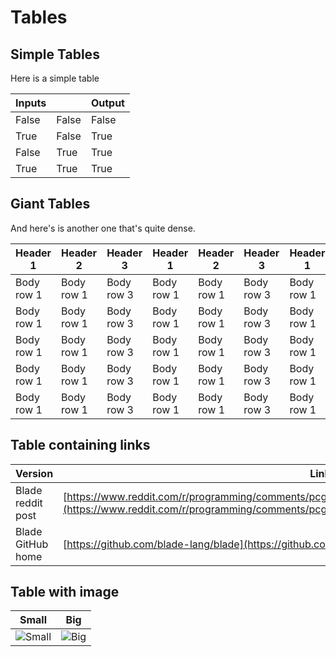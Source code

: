 # Tables

## Simple Tables

Here is a simple table

| Inputs | | Output |
|--------|-|--------|
| False | False | False |
| True | False | True |
| False | True | True |
| True | True | True |

## Giant Tables

And here's is another one that's quite dense.

| Header 1 | Header 2 | Header 3 | Header 1 | Header 2 | Header 3 | Header 1 | Header 2 | Header 3 |
|----------|----------|----------|----------|----------|----------|----------|----------|----------|
| Body row 1 | Body row 1 | Body row 3 | Body row 1 | Body row 1 | Body row 3 | Body row 1 | Body row 1 | Body row 3 |
| Body row 1 | Body row 1 | Body row 3 | Body row 1 | Body row 1 | Body row 3 | Body row 1 | Body row 1 | Body row 3 |
| Body row 1 | Body row 1 | Body row 3 | Body row 1 | Body row 1 | Body row 3 | Body row 1 | Body row 1 | Body row 3 |
| Body row 1 | Body row 1 | Body row 3 | Body row 1 | Body row 1 | Body row 3 | Body row 1 | Body row 1 | Body row 3 |
| Body row 1 | Body row 1 | Body row 3 | Body row 1 | Body row 1 | Body row 3 | Body row 1 | Body row 1 | Body row 3 |

## Table containing links

| Version | Link |
|---------|------------|
| Blade reddit post | [https://www.reddit.com/r/programming/comments/pcg9dg/introducing_the_blade_programming_language/](https://www.reddit.com/r/programming/comments/pcg9dg/introducing_the_blade_programming_language/) |
| Blade GitHub home | [https://github.com/blade-lang/blade](https://github.com/blade-lang/blade) |

## Table with image

| Small | Big |
|-------|-----|
| ![Small](https://source.unsplash.com/100x100/daily?cute+puppy) | ![Big](https://source.unsplash.com/200x200/daily?cute+puppy) |
